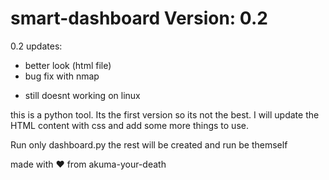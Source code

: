 # smart-dashboard Version: 0.2

0.2 updates:
+ better look (html file)
+ bug fix with nmap
- still doesnt working on linux

this is a python tool.
Its the first version so its not the best.
I will update the HTML content with css and add some more things to use.

Run only dashboard.py the rest will be created and run be themself

made with ❤️ from akuma-your-death
